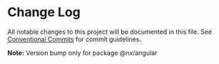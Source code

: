 # Change Log

All notable changes to this project will be documented in this file.
See [Conventional Commits](https://conventionalcommits.org) for commit guidelines.



**Note:** Version bump only for package @nx/angular
